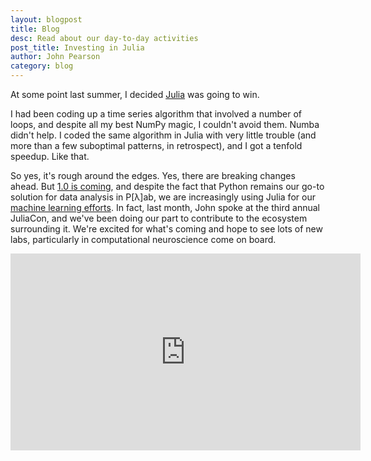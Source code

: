 ```yaml
---
layout: blogpost
title: Blog
desc: Read about our day-to-day activities
post_title: Investing in Julia
author: John Pearson
category: blog
---
```


At some point last summer, I decided [Julia](http://julialang.org/) was going to win.

I had been coding up a time series algorithm that involved a number of loops, and despite all my best NumPy magic, I couldn't avoid them. Numba didn't help. I coded the same algorithm in Julia with very little trouble (and more than a few suboptimal patterns, in retrospect), and I got a tenfold speedup. Like that.

So yes, it's rough around the edges. Yes, there are breaking changes ahead. But [1.0 is coming](https://www.youtube.com/watch?v=5gXMpbY1kJY), and despite the fact that Python remains our go-to solution for data analysis in P[&lambda;]ab, we are increasingly using Julia for our [machine learning efforts](https://github.com/jmxpearson/VinDsl.jl). In fact, last month, John spoke at the third annual JuliaCon, and we've been doing our part to contribute to the ecosystem surrounding it. We're excited for what's coming and hope to see lots of new labs, particularly in computational neuroscience come on board.

<iframe width="560" height="315" src="https://www.youtube.com/embed/ZfjRjljXYXk" frameborder="0" allowfullscreen></iframe>
